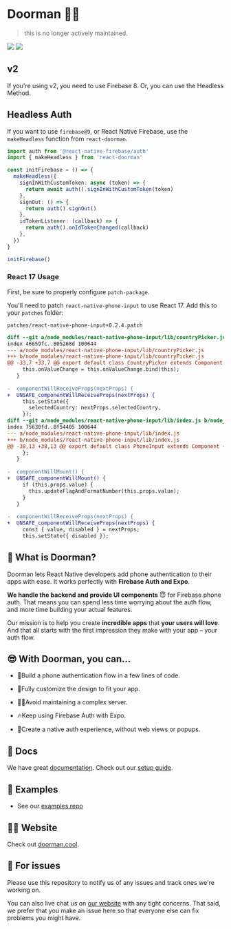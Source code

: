 # Doorman 🚪🔥

> this is no longer actively maintained.

<img src="https://gblobscdn.gitbook.com/assets%2F-M2lDpPbJsb_nHH5pJG0%2F-M2ok9XEmtOjgeUUWgN1%2F-M2ole43XtPbBnxWTahm%2Fcarbon%20(39).png?alt=media&token=94d828b0-5f36-41b6-9f46-8f9ba057c3fe" />

<img src="https://gblobscdn.gitbook.com/assets%2F-M2lDpPbJsb_nHH5pJG0%2F-M2oEU_90gruqVYYM49_%2F-M2oEZ8mrfBxl3VrI17c%2Fjohannes-plenio-sPt5RIjKfpk-unsplash.jpg?alt=media&token=743c4f1d-9045-4d54-bb3a-852e45c6704f" />

## v2

If you're using v2, you need to use Firebase 8. Or, you can use the Headless Method.

## Headless Auth

If you want to use `firebase@9`, or React Native Firebase, use the `makeHeadless` function from `react-doorman`.

```ts
import auth from '@react-native-firebase/auth'
import { makeHeadless } from 'react-doorman'

const initFirebase = () => {
  makeHeadless({
    signInWithCustomToken: async (token) => {
      return await auth().signInWithCustomToken(token)
    },
    signOut: () => {
      return auth().signOut()
    },
    idTokenListener: (callback) => {
      return auth().onIdTokenChanged(callback)
    },
  })
}

initFirebase()
```

### React 17 Usage

First, be sure to properly configure `patch-package`.

You'll need to patch `react-native-phone-input` to use React 17. Add this to your `patches` folder:

`patches/react-native-phone-input+0.2.4.patch`

```diff
diff --git a/node_modules/react-native-phone-input/lib/countryPicker.js b/node_modules/react-native-phone-input/lib/countryPicker.js
index 46659fc..805268d 100644
--- a/node_modules/react-native-phone-input/lib/countryPicker.js
+++ b/node_modules/react-native-phone-input/lib/countryPicker.js
@@ -33,7 +33,7 @@ export default class CountryPicker extends Component {
     this.onValueChange = this.onValueChange.bind(this);
   }
 
-  componentWillReceiveProps(nextProps) {
+  UNSAFE_componentWillReceiveProps(nextProps) {
     this.setState({
       selectedCountry: nextProps.selectedCountry,
     });
diff --git a/node_modules/react-native-phone-input/lib/index.js b/node_modules/react-native-phone-input/lib/index.js
index 75630fd..8f54405 100644
--- a/node_modules/react-native-phone-input/lib/index.js
+++ b/node_modules/react-native-phone-input/lib/index.js
@@ -38,13 +38,13 @@ export default class PhoneInput extends Component {
     };
   }
 
-  componentWillMount() {
+  UNSAFE_componentWillMount() {
     if (this.props.value) {
       this.updateFlagAndFormatNumber(this.props.value);
     }
   }
 
-  componentWillReceiveProps(nextProps) {
+  UNSAFE_componentWillReceiveProps(nextProps) {
     const { value, disabled } = nextProps;
     this.setState({ disabled });
```

## 🧐 What is Doorman?

Doorman lets React Native developers add phone authentication to their apps with ease. It works perfectly with **Firebase Auth and Expo**.

**We handle the backend and provide UI components** 😇 for Firebase phone auth. That means you can spend less time worrying about the auth flow, and more time building your actual features.

Our mission is to help you create **incredible apps** that **your users will love**. And that all starts with the first impression they make with your app – your auth flow.

## 😎 With Doorman, you can...

- 👟Build a phone authentication flow in a few lines of code.

- 💅Fully customize the design to fit your app.

* 👩‍💻Avoid maintaining a complex server.

* 🔥Keep using Firebase Auth with Expo.

* 🕺Create a native auth experience, without web views or popups.

## 👾 Docs

We have great [documentation](https://docs.doorman.cool). Check out our [setup guide](https://docs.doorman.cool/introduction/getting-started).

## 🤖 Examples

- See our [examples repo](https://github.com/nandorojo/doorman-examples)

## 👩‍💻 Website

Check out [doorman.cool](https://doorman.cool).

## 🚨 For issues

Please use this repository to notify us of any issues and track ones we're working on.

You can also live chat us on [our website](https://doorman.cool) with any tight concerns. That said, we prefer that you make an issue here so that everyone else can fix problems you might have.
